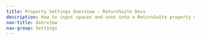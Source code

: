 ```yaml
---
title: Property Settings Overview - ReturnSuite Docs
description: How to input spaces and uses into a ReturnSuite property model.
nav-title: Overview
nav-group: Settings
---
```

